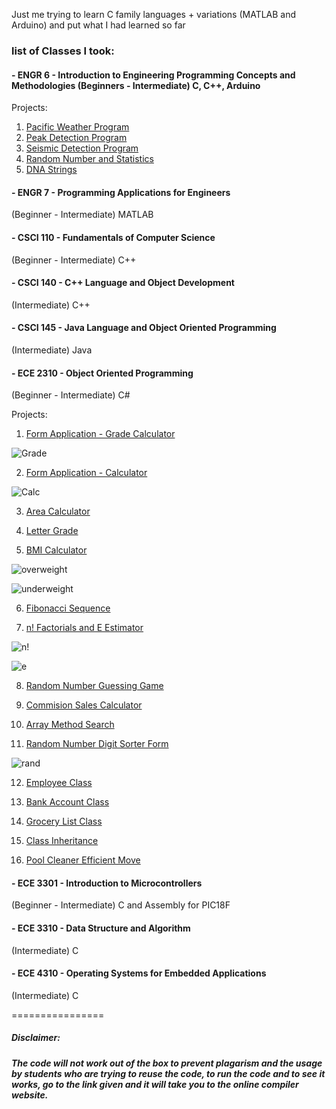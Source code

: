 Just me trying to learn C family languages + variations (MATLAB and Arduino) and put what I had learned so far

### list of Classes I took:

#### - ENGR 6 - Introduction to Engineering Programming Concepts and Methodologies (Beginners - Intermediate) C, C++, Arduino
  
  Projects:
  1. [Pacific Weather Program](https://github.com/Grlee316/C-Learning/tree/main/ENGR%206%20-%20Introduction%20to%20Engineering%20Programming%20Concepts%20and%20Methodologies/Pacific%20Weather%20Program#pacific-weather-program)
  2. [Peak Detection Program](https://github.com/Grlee316/C-Learning/tree/main/ENGR%206%20-%20Introduction%20to%20Engineering%20Programming%20Concepts%20and%20Methodologies/Peak%20Detection%20Program)
  3. [Seismic Detection Program](https://github.com/Grlee316/C-Learning/blob/main/ENGR%206%20-%20Introduction%20to%20Engineering%20Programming%20Concepts%20and%20Methodologies/Seismic%20Detection%20Program/readme.md)
  4. [Random Number and Statistics](https://github.com/Grlee316/C-Learning/blob/main/ENGR%206%20-%20Introduction%20to%20Engineering%20Programming%20Concepts%20and%20Methodologies/Random%20Numbers%20and%20Statistics/readme.md)
  5. [DNA Strings](https://github.com/Grlee316/C-Learning/blob/main/ENGR%206%20-%20Introduction%20to%20Engineering%20Programming%20Concepts%20and%20Methodologies/DNA/readme.md)

#### -  ENGR 7 - Programming Applications for Engineers
(Beginner - Intermediate) MATLAB

#### -  CSCI 110 - Fundamentals of Computer Science 
(Beginner - Intermediate) C++

#### -  CSCI 140 - C++ Language and Object Development
(Intermediate) C++

#### -  CSCI 145 - Java Language and Object Oriented Programming
(Intermediate) Java

#### -  ECE 2310 - Object Oriented Programming
(Beginner - Intermediate) C#

  Projects:
  1. [Form Application - Grade Calculator](/ECE%202310%20-%20Object%20Oriented%20Programming/Week%202%20-%20Form%20Application%20-%20Grade%20Calculator.cs)

  ![Grade](/ECE%202310%20-%20Object%20Oriented%20Programming/Week%202%20-%20Form%20Application%20-%20Grade%20Calculator.png)

  2. [Form Application - Calculator](/ECE%202310%20-%20Object%20Oriented%20Programming/Week%202%20-%20Form%20Application%20-%20Introduction.cs)

  ![Calc](/ECE%202310%20-%20Object%20Oriented%20Programming/Week%202%20-%20Form%20Application%20-%20Introduction%20(Calculator).png)

  3. [Area Calculator](/ECE%202310%20-%20Object%20Oriented%20Programming/Week%203%20-%20Area%20Calculator.cs)

  4. [Letter Grade](/ECE%202310%20-%20Object%20Oriented%20Programming/Week%203%20-%20Letter%20Grade.cs)

  5. [BMI Calculator](/ECE%202310%20-%20Object%20Oriented%20Programming/Week%204%20-%20BMI%20Calculator.cs)

  ![overweight](/ECE%202310%20-%20Object%20Oriented%20Programming/Week%204%20-%20Overweight%20BMI.png)

  ![underweight](/ECE%202310%20-%20Object%20Oriented%20Programming/Week%204%20-%20Underweight%20BMI.png)

  6. [Fibonacci Sequence](/ECE%202310%20-%20Object%20Oriented%20Programming/Week%204%20-%20Fibbonaci%20Sequence.cs)

  7. [n! Factorials and E Estimator](/ECE%202310%20-%20Object%20Oriented%20Programming/Week%204%20-%20n%20Factorials.cs)

  ![n!](/ECE%202310%20-%20Object%20Oriented%20Programming/Week%204%20-%20n%20Factorials%20Sample.png)

  ![e](/ECE%202310%20-%20Object%20Oriented%20Programming/Week%204%20-%20e%20Estimator.png)

  8. [Random Number Guessing Game](/ECE%202310%20-%20Object%20Oriented%20Programming/Week%206%20-%20Random%20Number%20Guessing%20Game.cs)

  9. [Commision Sales Calculator](/ECE%202310%20-%20Object%20Oriented%20Programming/Week%206%20-%20Commisioned%20Sales%20Calculator.cs)

  10. [Array Method Search](/ECE%202310%20-%20Object%20Oriented%20Programming/Week%207%20-%20Array%20Method%20Search.cs)

  11. [Random Number Digit Sorter Form](/ECE%202310%20-%20Object%20Oriented%20Programming/Week%206%20-%20Random%20Number%20Guessing%20Game%20Form.cs)

  ![rand](/ECE%202310%20-%20Object%20Oriented%20Programming/Week%208%20-%20Random%20Number%20Digit%20Sorter.png)

  12. [Employee Class](/ECE%202310%20-%20Object%20Oriented%20Programming/Week%209%20-%20Class%20-%20Employee.cs)

  13. [Bank Account Class](/ECE%202310%20-%20Object%20Oriented%20Programming/Week%2010%20-%20Class%20-%20Bank%20Account.cs)

  14. [Grocery List Class](/ECE%202310%20-%20Object%20Oriented%20Programming/Week%2010%20-%20Class%20-%20Grocery%20List.cs)

  15. [Class Inheritance](/ECE%202310%20-%20Object%20Oriented%20Programming/Week%2016%20-%20Class%20Inheritance%20-%20Undergrad%20-%20Grad.cs)

  16. [Pool Cleaner Efficient Move](/ECE%202310%20-%20Object%20Oriented%20Programming/Week%2016%20-%20Final%20-%20Pool%20Cleaner.cs)

#### -  ECE 3301 - Introduction to Microcontrollers
(Beginner - Intermediate) C and Assembly for PIC18F

#### -  ECE 3310 - Data Structure and Algorithm
(Intermediate) C

#### -  ECE 4310 - Operating Systems for Embedded Applications
(Intermediate) C



 
================
##### Disclaimer:
##### The code will not work out of the box to prevent plagarism and the usage by students who are trying to reuse the code, to run the code and to see it works, go to the link given and it will take you to the online compiler website. 
